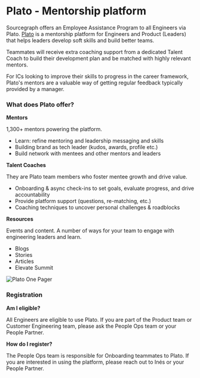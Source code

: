 # Plato - Mentorship platform

Sourcegraph offers an Employee Assistance Program to all Engineers via Plato. [Plato](https://www.platohq.com) is a mentorship platform for Engineers and Product (Leaders) that helps leaders develop soft skills and build better teams.

Teammates will receive extra coaching support from a dedicated Talent Coach to build their development plan and be matched with highly relevant mentors.

For ICs looking to improve their skills to progress in the career framework, Plato's mentors are a valuable way of getting regular feedback typically provided by a manager.

### What does Plato offer?

**Mentors**

1,300+ mentors powering the platform.

- Learn: refine mentoring and leadership messaging and skills
- Building brand as tech leader (kudos, awards, profile etc.)
- Build network with mentees and other mentors and leaders

**Talent Coaches**

They are Plato team members who foster mentee growth and drive value.

- Onboarding & async check-ins to set goals, evaluate progress, and drive accountability
- Provide platform support (questions, re-matching, etc.)
- Coaching techniques to uncover personal challenges & roadblocks

**Resources**

Events and content. A number of ways for your team to engage with engineering leaders and learn.

- Blogs
- Stories
- Articles
- Elevate Summit

![Plato One Pager](https://storage.googleapis.com/sourcegraph-assets/handbook/PeopleTeam/Plato.png)

### Registration

**Am I eligible?**

All Engineers are eligible to use Plato. If you are part of the Product team or Customer Engineering team, please ask the People Ops team or your People Partner.

**How do I register?**

The People Ops team is responsible for Onboarding teammates to Plato. If you are interested in using the platform, please reach out to Inés or your People Partner.
